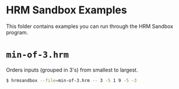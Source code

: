 HRM Sandbox Examples
=
This folder contains examples you can run through the HRM Sandbox program.

`min-of-3.hrm`
==
Orders inputs (grouped in 3's) from smallest to largest.

```sh
$ hrmsandbox --file=min-of-3.hrm -- 3 -5 1 9 -5 -3
```
